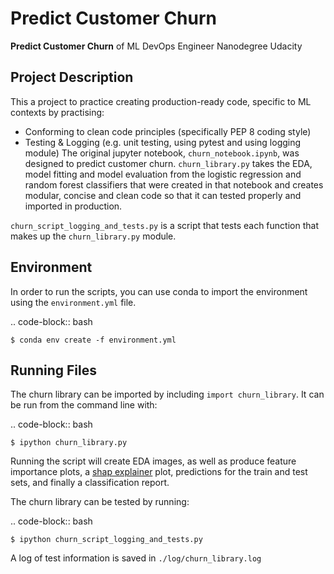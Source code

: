# Predict Customer Churn

**Predict Customer Churn** of ML DevOps Engineer Nanodegree Udacity

## Project Description
This a project to practice creating production-ready code, specific to ML contexts
by practising:
- Conforming to clean code principles (specifically PEP 8 coding style)
- Testing & Logging (e.g. unit testing, using pytest and using logging module)
The original jupyter notebook, ```churn_notebook.ipynb```, was designed to predict customer
churn. 
```churn_library.py``` takes the EDA, model fitting and model evaluation from the logistic
regression and random forest classifiers that were created in that notebook and creates
modular, concise and clean code so that it can tested properly and imported in production.

```churn_script_logging_and_tests.py``` is a script that tests each function that makes up
the ```churn_library.py``` module.

## Environment
In order to run the scripts, you can use conda to import the environment using the ```environment.yml``` file.

.. code-block:: bash

    $ conda env create -f environment.yml 

## Running Files
The churn library can be imported by including ```import churn_library```. It can be run from the command line with:

.. code-block:: bash

    $ ipython churn_library.py

Running the script will create EDA images, as well as produce feature importance plots, a [shap explainer](https://christophm.github.io/interpretable-ml-book/shap.html) 
plot, predictions for the train and test sets, and finally a classification report.

The churn library can be tested by running:

.. code-block:: bash

    $ ipython churn_script_logging_and_tests.py

A log of test information is saved in ```./log/churn_library.log```